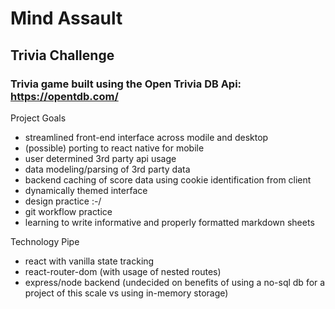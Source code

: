 # Mind Assault
## Trivia Challenge

### Trivia game built using the Open Trivia DB Api: https://opentdb.com/

Project Goals
- streamlined front-end interface across modile and desktop
- (possible) porting to react native for mobile
- user determined 3rd party api usage
- data modeling/parsing of 3rd party data
- backend caching of score data using cookie identification from client
- dynamically themed interface
- design practice :-/
- git workflow practice
- learning to write informative and properly formatted markdown sheets

Technology Pipe
- react with vanilla state tracking
- react-router-dom (with usage of nested routes)
- express/node backend (undecided on benefits of using a no-sql db for a project of this scale vs using in-memory storage)